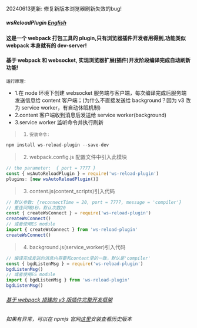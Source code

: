 
20240613更新: 修复新版本浏览器刷新失效的bug!

##### wsReloadPlugin [English](https://github.com/xzz2021/wsReloadPlugin/blob/main/README.md)

#### 这是一个 webpack 打包工具的 plugin,只有浏览器插件开发者用得到,功能类似 webpack 本身就有的 dev-server!

#### 基于 webpack 和 websocket, 实现浏览器扩展(插件)开发阶段编译完成自动刷新功能!

`运行原理:`

- 1.在 node 环境下创建 websocket 服务端与客户端，每次编译完成后服务端发送信息给 content 客户端；(为什么不直接发送给 background？因为 v3 改为 service worker，有自动休眠机制)
- 2.content 客户端收到消息后发送给 service worker(background)
- 3.service worker 监听命令并执行刷新

> 1. `安装命令:`

```js
npm install ws-reload-plugin --save-dev
```
> 2. webpack.config.js 配置文件中引入此模块
```js
// the parameter:  { port = 7777 }
const { wsAutoReloadPlugin } = require('ws-reload-plugin')
plugins: [new wsAutoReloadPlugin()]
```

>3. content.js(content_scripts)引入代码

```js
// 默认参数: {reconnectTime = 20, port = 7777, message = 'compiler'}
// 重连间隔3秒，默认次数20
const { createWsConnect } = require('ws-reload-plugin')
createWsConnect()
// 或者使用ES module
import { createWsConnect } from 'ws-reload-plugin'
createWsConnect()
```

>4. background.js(service_worker)引入代码

```js
// 编译完成发送的消息内容要和content里的一致，默认是'compiler'
const { bgdListenMsg } = require('ws-reload-plugin')
bgdListenMsg()
// 或者使用ES module
import { bgdListenMsg } from 'ws-reload-plugin'
bgdListenMsg()
```

###### [基于 webpack 搭建的 v3 版插件完整开发框架](https://github.com/xzz2021/crx-cli)

###### 如果有异常，可以在 npmjs 官网[这里](https://www.npmjs.com/package/ws-reload-plugin?activeTab=readme)安装查看历史版本
